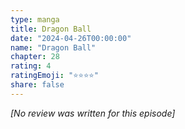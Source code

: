 ```yaml
---
type: manga
title: Dragon Ball
date: "2024-04-26T00:00:00"
name: "Dragon Ball"
chapter: 28
rating: 4
ratingEmoji: "⭐️⭐️⭐️⭐️"
share: false
---
```


_[No review was written for this episode]_